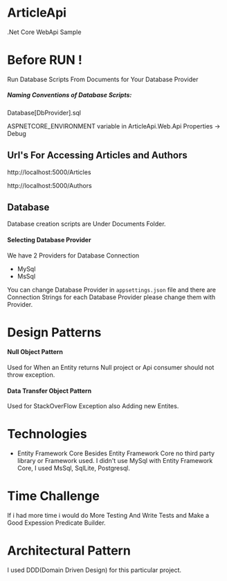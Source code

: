 # ArticleApi
.Net Core WebApi Sample

# Before RUN ! 
Run Database Scripts From Documents for Your Database Provider

##### Naming Conventions of Database Scripts:
Database[DbProvider].sql

ASPNETCORE_ENVIRONMENT variable in ArticleApi.Web.Api Properties -> Debug


## Url's For Accessing Articles and Authors
http://localhost:5000/Articles

http://localhost:5000/Authors

## Database
Database creation scripts are Under Documents Folder.

#### Selecting Database Provider
We have 2 Providers for Database Connection
- MySql
- MsSql

You can change Database Provider in ```appsettings.json``` file and there are Connection Strings for each Database Provider please change them with Provider.

# Design Patterns
#### Null Object Pattern
Used for When an Entity returns Null project or Api consumer should not throw exception.
#### Data Transfer Object Pattern
Used for StackOverFlow Exception also Adding new Entites.

# Technologies
- Entity Framework Core
Besides Entity Framework Core no third party library or Framework used.
I didn't use MySql with Entity Framework Core, I used MsSql, SqlLite, Postgresql.

# Time Challenge
If i had more time i would do More Testing And Write Tests and Make a Good Expession Predicate Builder.

# Architectural Pattern
I used DDD(Domain Driven Design) for this particular project.
 
